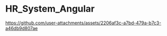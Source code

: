 # HR_System_Angular


https://github.com/user-attachments/assets/2206af3c-a7bd-479a-b7c3-a46db9d807ae

